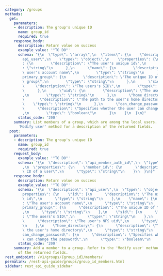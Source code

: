 ```yaml
---
category: /groups
methods:
  get:
    parameters:
    - description: The group's unique ID
      name: group_id
      required: true
    response_body:
      description: Return value on success
      example_value: '"TO DO"'
      schema: "{\n  \"type\": \"array\",\n  \"items\": {\n    \"description\": \"\
        api_user\",\n    \"type\": \"object\",\n    \"properties\": {\n      \"id\"\
        : {\n        \"description\": \"The user's unique id\",\n        \"type\"\
        : \"string\"\n      },\n      \"name\": {\n        \"description\": \"The\
        \ user's account name\",\n        \"type\": \"string\"\n      },\n      \"\
        primary_group\": {\n        \"description\": \"The unique ID of the user's\
        \ group\",\n        \"type\": \"string\"\n      },\n      \"sid\": {\n   \
        \     \"description\": \"The users's SID\",\n        \"type\": \"string\"\n\
        \      },\n      \"uid\": {\n        \"description\": \"The user's NFS uid\"\
        ,\n        \"type\": \"string\"\n      },\n      \"home_directory\": {\n \
        \       \"description\": \"The path to the user's home directory\",\n    \
        \    \"type\": \"string\"\n      },\n      \"can_change_password\": {\n  \
        \      \"description\": \"Specifies whether the user can change the password\"\
        ,\n        \"type\": \"boolean\"\n      }\n    }\n  }\n}"
      status_code: '200'
    summary: List members of a group, which are among the local users. Refer to the
      'Modify user' method for a description of the returned fields.
  post:
    parameters:
    - description: The group's unique ID
      name: group_id
      required: true
    request_body:
      example_value: '"TO DO"'
      schema: "{\n  \"description\": \"api_member_auth_id\",\n  \"type\": \"object\"\
        ,\n  \"properties\": {\n    \"member_id\": {\n      \"description\": \"Unique\
        \ ID of a user\",\n      \"type\": \"string\"\n    }\n  }\n}"
    response_body:
      description: Return value on success
      example_value: '"TO DO"'
      schema: "{\n  \"description\": \"api_user\",\n  \"type\": \"object\",\n  \"\
        properties\": {\n    \"id\": {\n      \"description\": \"The user's unique\
        \ id\",\n      \"type\": \"string\"\n    },\n    \"name\": {\n      \"description\"\
        : \"The user's account name\",\n      \"type\": \"string\"\n    },\n    \"\
        primary_group\": {\n      \"description\": \"The unique ID of the user's group\"\
        ,\n      \"type\": \"string\"\n    },\n    \"sid\": {\n      \"description\"\
        : \"The users's SID\",\n      \"type\": \"string\"\n    },\n    \"uid\": {\n\
        \      \"description\": \"The user's NFS uid\",\n      \"type\": \"string\"\
        \n    },\n    \"home_directory\": {\n      \"description\": \"The path to\
        \ the user's home directory\",\n      \"type\": \"string\"\n    },\n    \"\
        can_change_password\": {\n      \"description\": \"Specifies whether the user\
        \ can change the password\",\n      \"type\": \"boolean\"\n    }\n  }\n}"
      status_code: '200'
    summary: Add a member to a group. Refer to the 'Modify user' method for a description
      of the returned fields.
rest_endpoint: /v1/groups/{group_id}/members/
permalink: /rest-api-guide/groups/group_id_members.html
sidebar: rest_api_guide_sidebar
---
```

